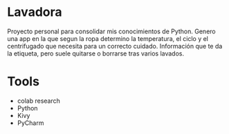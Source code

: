 # Lavadora
Proyecto personal para consolidar mis conocimientos de Python.
Genero una app en la que segun la ropa determino la temperatura, el ciclo y el centrifugado que necesita para un correcto cuidado.
Información que te da la etiqueta, pero suele quitarse o borrarse tras varios lavados.
# Tools
  - colab research
  - Python
  - Kivy
  - PyCharm
